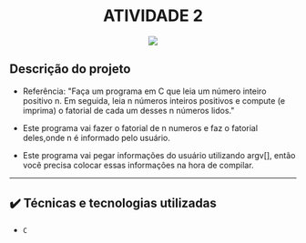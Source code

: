 


<h1 align="center"> ATIVIDADE 2 </h1>

<p align="center">
<img src="http://img.shields.io/static/v1?label=STATUS&message=CONCLUIDO&color=GREEN&style=for-the-badge"/>
</p>

## Descrição do projeto 

- Referência: "Faça um programa em C que leia um número inteiro positivo n.
 Em seguida, leia n números inteiros positivos e compute (e imprima) 
o fatorial de cada um desses n números lidos."
  
- Este programa vai fazer o fatorial de n numeros e faz o fatorial deles,onde n é informado pelo usuário.

- Este programa vai pegar informações do usuário utilizando argv[], então você precisa colocar essas informações
na hora de compilar.

----

## ✔️ Técnicas e tecnologias utilizadas

- ``C``

